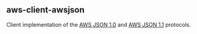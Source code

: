 ## aws-client-awsjson
Client implementation of the [AWS JSON 1.0](https://smithy.io/2.0/aws/protocols/aws-json-1_0-protocol.html#aws-json-1-0-protocol) 
and [AWS JSON 1.1](https://smithy.io/2.0/aws/protocols/aws-json-1_1-protocol.html#aws-json-1-1-protocol) protocols.
